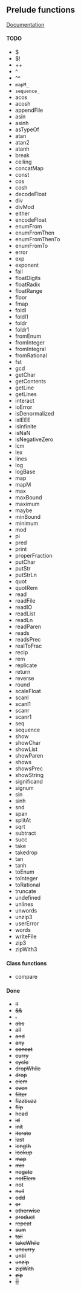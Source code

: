 ## Prelude functions

[Documentation](http://hackage.haskell.org/package/base-4.7.0.1/docs/Prelude.html)

#### TODO

* $
* $!
* ++
* ^
* ^^
* `mapM_`
* `sequence_`
* acos
* acosh
* appendFile
* asin
* asinh
* asTypeOf
* atan
* atan2
* atanh
* break
* ceiling
* concatMap
* const
* cos
* cosh
* decodeFloat
* div
* divMod
* either
* encodeFloat
* enumFrom
* enumFromThen
* enumFromThenTo
* enumFromTo
* error
* exp
* exponent
* fail
* floatDigits
* floatRadix
* floatRange
* floor
* fmap
* foldl
* foldl1
* foldr
* foldr1
* fromEnum
* fromInteger
* fromIntegral
* fromRational
* fst
* gcd
* getChar
* getContents
* getLine
* getLines
* interact
* ioError
* isDenormalized
* isIEEE
* isInfinite
* isNaN
* isNegativeZero
* lcm
* lex
* lines
* log
* logBase
* map
* mapM
* max
* maxBound
* maximum
* maybe
* minBound
* minimum
* mod
* pi
* pred
* print
* properFraction
* putChar
* putStr
* putStrLn
* quot
* quotRem
* read
* readFile
* readIO
* readList
* readLn
* readParen
* reads
* readsPrec
* realToFrac
* recip
* rem
* replicate
* return
* reverse
* round
* scaleFloat
* scanl
* scanl1
* scanr
* scanr1
* seq
* sequence
* show
* showChar
* showList
* showParen
* shows
* showsPrec
* showString
* significand
* signum
* sin
* sinh
* snd
* span
* splitAt
* sqrt
* subtract
* succ
* take
* takedrop
* tan
* tanh
* toEnum
* toInteger
* toRational
* truncate
* undefined
* unlines
* unwords
* unzip3
* userError
* words
* writeFile
* zip3
* zipWith3

#### Class functions

* compare

#### Done

* ~~!!~~
* ~~&&~~
* ~~.~~
* ~~abs~~
* ~~all~~
* ~~and~~
* ~~any~~
* ~~concat~~
* ~~curry~~
* ~~cycle~~
* ~~dropWhile~~
* ~~drop~~
* ~~elem~~
* ~~even~~
* ~~filter~~
* ~~fizzbuzz~~
* ~~flip~~
* ~~head~~
* ~~id~~
* ~~init~~
* ~~iterate~~
* ~~last~~
* ~~length~~
* ~~lookup~~
* ~~map~~
* ~~min~~
* ~~negate~~
* ~~notElem~~
* ~~not~~
* ~~null~~
* ~~odd~~
* ~~or~~
* ~~otherwise~~
* ~~product~~
* ~~repeat~~
* ~~sum~~
* ~~tail~~
* ~~takeWhile~~
* ~~uncurry~~
* ~~until~~
* ~~unzip~~
* ~~zipWith~~
* ~~zip~~
* ~~||~~
